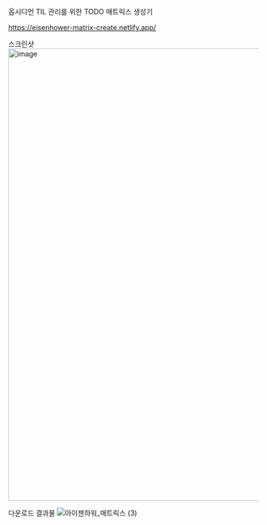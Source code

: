 옵시디언 TIL 관리를 위한 TODO 매트릭스 생성기

https://eisenhower-matrix-create.netlify.app/

스크린샷 
<img width="911" alt="image" src="https://github.com/user-attachments/assets/9f3a1e6c-dfc9-45de-82b1-33db891a4f7e" />

다운로드 결과물
![아이젠하워_매트릭스 (3)](https://github.com/user-attachments/assets/b0bb45ef-c30b-43b3-8cc2-8538a099d1cc)
